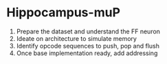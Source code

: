 # Hippocampus-muP

1) Prepare the dataset and understand the FF neuron 
2) Ideate on architecture to simulate memory
3) Identify opcode sequences to push, pop and flush
4) Once base implementation ready, add addressing
